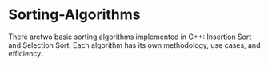 # Sorting-Algorithms
There aretwo basic sorting algorithms implemented in C++: Insertion Sort and Selection Sort. Each algorithm has its own methodology, use cases, and efficiency.
